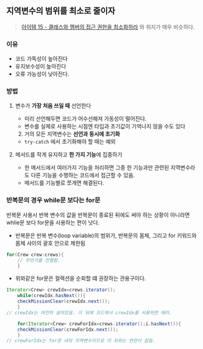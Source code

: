 ## 지역변수의 범위를 최소로 줄이자

> [아이템 15 - 클래스와 멤버의 접근 권한을 최소화하라](https://github.com/woowacourse-study/2022-daily-effective-java/blob/main/handbook/04/15.%ED%81%B4%EB%9E%98%EC%8A%A4%EC%99%80%20%EB%A9%A4%EB%B2%84%EC%9D%98%20%EC%A0%91%EA%B7%BC%20%EA%B6%8C%ED%95%9C%EC%9D%84%20%EC%B5%9C%EC%86%8C%ED%99%94%ED%95%98%EB%9D%BC.md)
와 취지가 매우 비슷하다.

### 이유

- 코드 가독성이 높아진다
- 유지보수성이 높아진다
- 오류 가능성이 낮아진다.

### 방법

1. 변수가 **가장 처음 쓰일 때** 선언한다
    - 미리 선언해두면 코드가 어수선해져 가동성이 떨어진다.
    - 변수를 실제로 사용하는 시점엔 타입과 초기값이 기억나지 않을 수도 있다

    2. 거의 모든 지역변수는 **선언과 동시에 초기화**

    - `try-catch` 에서 초기화해야 할 때는 예외

3. 메서드를 작게 유지하고 **한 가지 기능**에 집중하기
    - 한 메서드에서 여러가지 기능을 처리하면 그중 한 기능과만 관련된 지역변수라도 다른 기능을 수행하는 코드에서 접근할 수 있음.
    - 메서드를 기능별로 쪼개면 해결된다.

### 반복문의 경우 while문 보다는 for문

반복문 사용시 반복 변수의 값을 반복문이 종료된 뒤에도 써야 하는 상황이 아니라면 whlie문 보다 for문을 사용하는 편이 낫다.

- 반복문은 반복 변수(loop variable)의 범위가, 반복문의 몸체, 그리고 for 키워드와 몸체 사이의 괄호 안으로 제한됨

```java
for(Crew crew:crews){
    // 무언가를 진행함.
    }
```

- 위와같은 for문은 컬렉션을 순회할 떄 권장하는 관용구이다.

```java
Iterator<Crew> crewIdx=crews.iterator();
    while(crewIdx.hasNext()){
    checkMissionClear(crewIdx.next());
    }
// crewIdx는 여전히 살아있음. 이 뒤에 코드에서 crewIdx를 사용하면 에러.

    for(Iterator<Crew> crewForIdx=crews.iterator();i.hasNext()){
    checkMissionClear(crewForIdx.next());
    }
// crewForIdx는 for문 내의 지역변수이므로 이 뒤와는 연관이 없음.
```